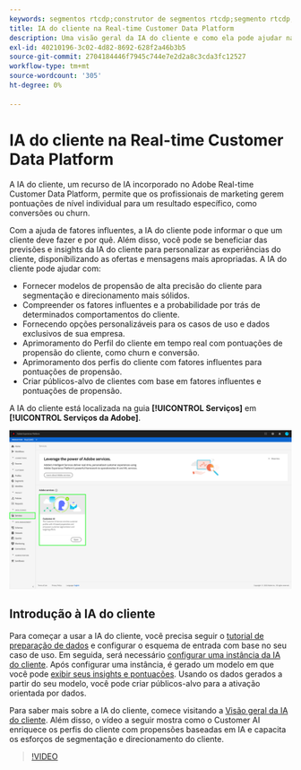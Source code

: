 ```yaml
---
keywords: segmentos rtcdp;construtor de segmentos rtcdp;segmento rtcdp;customer ai rtcdp
title: IA do cliente na Real-time Customer Data Platform
description: Uma visão geral da IA do cliente e como ela pode ajudar na geração de pontuações para resultados específicos, como conversões ou churn.
exl-id: 40210196-3c02-4d82-8692-628f2a46b3b5
source-git-commit: 2704184446f7945c744e7e2d2a8c3cda3fc12527
workflow-type: tm+mt
source-wordcount: '305'
ht-degree: 0%

---
```


# IA do cliente na Real-time Customer Data Platform

A IA do cliente, um recurso de IA incorporado no Adobe Real-time Customer Data Platform, permite que os profissionais de marketing gerem pontuações de nível individual para um resultado específico, como conversões ou churn.

Com a ajuda de fatores influentes, a IA do cliente pode informar o que um cliente deve fazer e por quê. Além disso, você pode se beneficiar das previsões e insights da IA do cliente para personalizar as experiências do cliente, disponibilizando as ofertas e mensagens mais apropriadas. A IA do cliente pode ajudar com:

* Fornecer modelos de propensão de alta precisão do cliente para segmentação e direcionamento mais sólidos.
* Compreender os fatores influentes e a probabilidade por trás de determinados comportamentos do cliente.
* Fornecendo opções personalizáveis para os casos de uso e dados exclusivos de sua empresa.
* Aprimoramento do Perfil do cliente em tempo real com pontuações de propensão do cliente, como churn e conversão.
* Aprimoramento dos perfis do cliente com fatores influentes para pontuações de propensão.
* Criar públicos-alvo de clientes com base em fatores influentes e pontuações de propensão.

A IA do cliente está localizada na guia **[!UICONTROL Serviços]** em **[!UICONTROL Serviços da Adobe]**.

![Local da IA do cliente](../assets/overview/rtcdp-customer-ai.png)

## Introdução à IA do cliente

Para começar a usar a IA do cliente, você precisa seguir o [tutorial de preparação de dados](../../intelligent-services/data-preparation.md) e configurar o esquema de entrada com base no seu caso de uso. Em seguida, será necessário [configurar uma instância da IA do cliente](../../intelligent-services/customer-ai/user-guide/configure.md). Após configurar uma instância, é gerado um modelo em que você pode [exibir seus insights e pontuações](../../intelligent-services/customer-ai/user-guide/discover-insights.md). Usando os dados gerados a partir do seu modelo, você pode criar públicos-alvo para a ativação orientada por dados.

Para saber mais sobre a IA do cliente, comece visitando a [Visão geral da IA do cliente](../../intelligent-services/customer-ai/overview.md). Além disso, o vídeo a seguir mostra como o Customer AI enriquece os perfis do cliente com propensões baseadas em IA e capacita os esforços de segmentação e direcionamento do cliente.

>[!VIDEO](https://video.tv.adobe.com/v/40374/?quality=12&learn=on)
